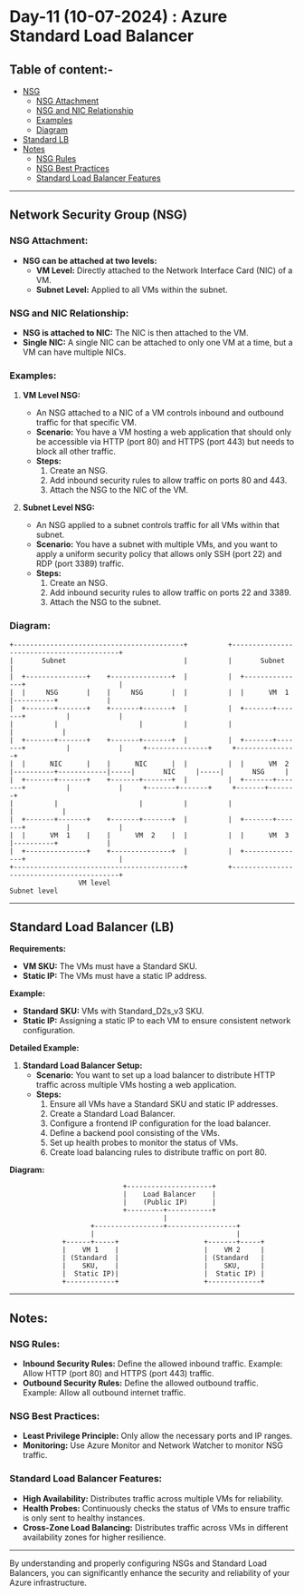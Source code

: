 # Day-11 (10-07-2024) : Azure Standard Load Balancer

## Table of content:-
- [NSG](#network-security-group-(nsg))
  - [NSG Attachment](#nsg-attachment)
  - [NSG and NIC Relationship](#nsg-and-nic-relationship)
  - [Examples](#examples)
  - [Diagram](#diagram)
- [Standard LB](#standard-load-balancer-(lb))
- [Notes](#notes)
  - [NSG Rules](#nsg-rules)
  - [NSG Best Practices](#nsg-best-practices)
  - [Standard Load Balancer Features](#standard-load-balancer-features)
---

## Network Security Group (NSG)

### NSG Attachment:
- **NSG can be attached at two levels:**
  - **VM Level:** Directly attached to the Network Interface Card (NIC) of a VM.
  - **Subnet Level:** Applied to all VMs within the subnet.

### NSG and NIC Relationship:
- **NSG is attached to NIC:** The NIC is then attached to the VM.
- **Single NIC:** A single NIC can be attached to only one VM at a time, but a VM can have multiple NICs.

### Examples:

1. **VM Level NSG:**
   - An NSG attached to a NIC of a VM controls inbound and outbound traffic for that specific VM.
   - **Scenario:** You have a VM hosting a web application that should only be accessible via HTTP (port 80) and HTTPS (port 443) but needs to block all other traffic.
   - **Steps:**
     1. Create an NSG.
     2. Add inbound security rules to allow traffic on ports 80 and 443.
     3. Attach the NSG to the NIC of the VM.
  
2. **Subnet Level NSG:**
   - An NSG applied to a subnet controls traffic for all VMs within that subnet.
   - **Scenario:** You have a subnet with multiple VMs, and you want to apply a uniform security policy that allows only SSH (port 22) and RDP (port 3389) traffic.
   - **Steps:**
     1. Create an NSG.
     2. Add inbound security rules to allow traffic on ports 22 and 3389.
     3. Attach the NSG to the subnet.

### Diagram:

```plaintext
+------------------------------------------+          +------------------------------------------+      
|       Subnet                             |          |       Subnet                             |
|  +---------------+    +---------------+  |          |  +---------------+                       |
|  |     NSG       |    |     NSG       |  |          |  |      VM  1    |----------+            |
|  +-------+-------+    +-------+-------+  |          |  +-------+-------+          |            |
|          |                    |          |          |                             |            |
|  +-------+-------+    +-------+-------+  |          |  +-------+-------+          |            |     +---------------+     +---------------+
|  |      NIC      |    |      NIC      |  |          |  |      VM  2    |----------+------------|-----|       NIC     |-----|       NSG     |
|  +-------+-------+    +-------+-------+  |          |  +-------+-------+          |            |     +-------+-------+     +-------+-------+
|          |                    |          |          |                             |            |
|  +-------+-------+    +-------+-------+  |          |  +-------+-------+          |            |
|  |      VM  1    |    |      VM  2    |  |          |  |      VM  3    |----------+            |
|  +---------------+    +---------------+  |          |  +---------------+                       |
+------------------------------------------+          +------------------------------------------+
                 VM level                                                                Subnet level

```

---

## Standard Load Balancer (LB)

**Requirements:**
- **VM SKU:** The VMs must have a Standard SKU.
- **Static IP:** The VMs must have a static IP address.

**Example:**
- **Standard SKU:** VMs with Standard_D2s_v3 SKU.
- **Static IP:** Assigning a static IP to each VM to ensure consistent network configuration.

**Detailed Example:**

1. **Standard Load Balancer Setup:**
   - **Scenario:** You want to set up a load balancer to distribute HTTP traffic across multiple VMs hosting a web application.
   - **Steps:**
     1. Ensure all VMs have a Standard SKU and static IP addresses.
     2. Create a Standard Load Balancer.
     3. Configure a frontend IP configuration for the load balancer.
     4. Define a backend pool consisting of the VMs.
     5. Set up health probes to monitor the status of VMs.
     6. Create load balancing rules to distribute traffic on port 80.

**Diagram:**

```plaintext
                            +---------------------+
                            |    Load Balancer    |
                            |    (Public IP)      |
                            +---------+-----------+
                                      |
                    +-----------------+-----------------+
                    |                                   |
             +------+-----+                     +-------+-----+
             |    VM 1    |                     |    VM 2     |
             | (Standard  |                     | (Standard   |
             |    SKU,    |                     |    SKU,     |
             |  Static IP)|                     |  Static IP) |
             +------------+                     +-------------+
```

---

## Notes:

### NSG Rules:
  - **Inbound Security Rules:** Define the allowed inbound traffic. Example: Allow HTTP (port 80) and HTTPS (port 443) traffic.
  - **Outbound Security Rules:** Define the allowed outbound traffic. Example: Allow all outbound internet traffic.

### NSG Best Practices:
  - **Least Privilege Principle:** Only allow the necessary ports and IP ranges.
  - **Monitoring:** Use Azure Monitor and Network Watcher to monitor NSG traffic.

### Standard Load Balancer Features:
  - **High Availability:** Distributes traffic across multiple VMs for reliability.
  - **Health Probes:** Continuously checks the status of VMs to ensure traffic is only sent to healthy instances.
  - **Cross-Zone Load Balancing:** Distributes traffic across VMs in different availability zones for higher resilience.

---

By understanding and properly configuring NSGs and Standard Load Balancers, you can significantly enhance the security and reliability of your Azure infrastructure.
